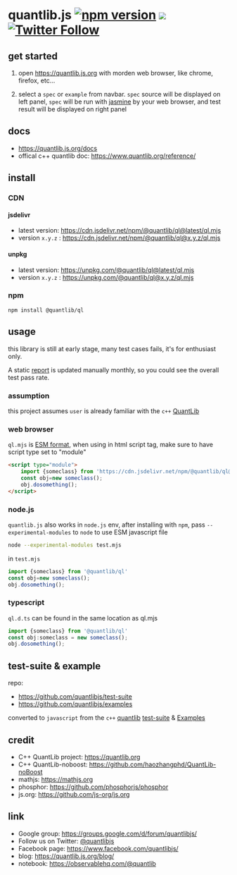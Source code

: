 
# quantlib.js [![npm version](https://badge.fury.io/js/%40quantlib%2Fql.svg)](https://badge.fury.io/js/%40quantlib%2Fql) [![](https://data.jsdelivr.com/v1/package/npm/@quantlib/ql/badge?style=rounded)](https://www.jsdelivr.com/package/npm/@quantlib/ql) [![Twitter Follow](https://img.shields.io/twitter/follow/quantlibjs.svg?style=social&maxAge=3600)](https://twitter.com/quantlibjs)

## get started

1. open https://quantlib.js.org with morden web browser, like chrome, firefox, etc...

2. select a `spec` or `example` from navbar. `spec` source will be displayed on left panel, `spec` will be run with [jasmine](https://github.com/jasmine/jasmine) by your web browser, and test result will be displayed on right panel

## docs
* https://quantlib.js.org/docs
* offical c++ quantlib doc: https://www.quantlib.org/reference/

## install

### CDN

#### jsdelivr
* latest version: https://cdn.jsdelivr.net/npm/@quantlib/ql@latest/ql.mjs
* version `x.y.z` : https://cdn.jsdelivr.net/npm/@quantlib/ql@x.y.z/ql.mjs

#### unpkg
* latest version: https://unpkg.com/@quantlib/ql@latest/ql.mjs
* version `x.y.z` : https://unpkg.com/@quantlib/ql@x.y.z/ql.mjs

### npm
```
npm install @quantlib/ql
```

## usage

this library is still at early stage, many test cases fails, it's for enthusiast only.

A static [report](https://quantlib.js.org/test-suite/) is updated manually monthly, so you could see the overall test pass rate.

### assumption

this project assumes `user` is already familiar with the `c++` [QuantLib](https://github.com/lballabio/QuantLib)

### web browser

`ql.mjs` is [ESM format](https://developer.mozilla.org/en-US/docs/Web/JavaScript/Guide/Modules), when using in html script tag, make sure to have script type set to "module"

```html
<script type="module">
    import {someclass} from 'https://cdn.jsdelivr.net/npm/@quantlib/ql@latest/ql.mjs'
    const obj=new someclass();
    obj.dosomething();
</script>
```

### node.js
`quantlib.js` also works in `node.js` env, after installing with `npm`, pass `--experimental-modules` to `node` to use ESM javascript file

```sh
node --experimental-modules test.mjs
```

in `test.mjs`
```js
import {someclass} from '@quantlib/ql'
const obj=new someclass();
obj.dosomething();
```

### typescript
`ql.d.ts` can be found in the same location as ql.mjs

```ts
import {someclass} from '@quantlib/ql'
const obj:someclass = new someclass();
obj.dosomething();
```

## test-suite & example

repo:
* https://github.com/quantlibjs/test-suite
* https://github.com/quantlibjs/examples

converted to `javascript` from the `c++` [quantlib](https://www.quantlib.org/) [test-suite](https://github.com/lballabio/QuantLib/tree/master/test-suite) & [Examples](https://github.com/lballabio/QuantLib/tree/master/Examples)

## credit
* C++ QuantLib project: https://quantlib.org
* C++ QuantLib-noboost: https://github.com/haozhangphd/QuantLib-noBoost
* mathjs: https://mathjs.org
* phosphor: https://github.com/phosphorjs/phosphor
* js.org: https://github.com/js-org/js.org

## link
* Google group: https://groups.google.com/d/forum/quantlibjs/
* Follow us on Twitter: [@quantlibjs](https://twitter.com/quantlibjs)
* Facebook page: https://www.facebook.com/quantlibjs/
* blog: https://quantlib.js.org/blog/
* notebook: https://observablehq.com/@quantlib